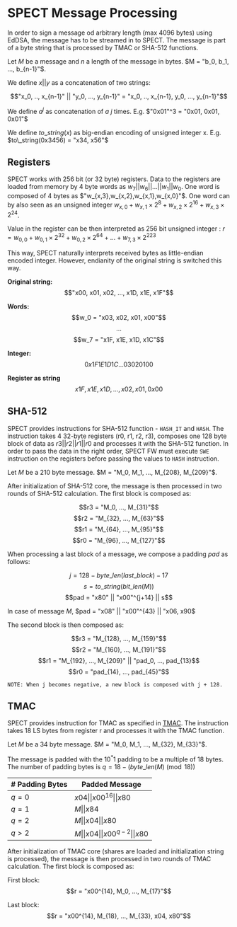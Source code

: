 # SPECT Message Processing

In order to sign a message od arbitrary length (max 4096 bytes) using EdDSA, the message has to be streamed in to SPECT. The message is part of a byte string that is processed by TMAC or SHA-512 functions.

Let $M$ be a message and $n$ a length of the message in bytes. $M = "b_0, b_1, ..., b_{n-1}"$.

We define $x||y$ as a concatenation of two strings:

$$"x_0, .., x_{n-1}" || "y_0, ..., y_{n-1}" = "x_0, .., x_{n-1}, y_0, ..., y_{n-1}"$$

We define $a^j$ as concatenation of $a$ $j$ times. E.g. $"0x01"^3 = "0x01, 0x01, 0x01"$

We define $to\_string(x)$ as big-endian encoding of unsigned integer x. E.g. $to\_string(0x3456) = "x34, x56"$

## Registers

SPECT works with 256 bit (or 32 byte) registers. Data to the registers are loaded from memory by 4 byte words as $w_7 || w_6 || ... || w_1 || w_0$. One word is composed of 4 bytes as $"w_{x,3},w_{x,2},w_{x,1},w_{x,0}"$. One word can by also seen as an unsigned integer $w_{x,0} + w_{x,1} \times 2^{8} + w_{x,2} \times 2^{16} + w_{x,3} \times 2^{24}$.

Value in the register can be then interpreted as 256 bit unsigned integer : $r = w_{0,0} + w_{0,1} \times 2^{32} + w_{0,2} \times 2^{64} + ... + w_{7,3} \times 2^{223}$

This way, SPECT naturally interprets received bytes as little-endian encoded integer. However, endianity of the original string is switched this way.

**Original string:**
$$"x00, x01, x02, ..., x1D, x1E, x1F"$$

**Words:**
$$w_0 = "x03, x02, x01, x00"$$
$$...$$
$$w_7 = "x1F, x1E, x1D, x1C"$$

**Integer:**
$$0x1F1E1D1C ... 03020100$$

**Register as string**
$$x1F, x1E, x1D, ..., x02, x01, 0x00$$

## SHA-512

SPECT provides instructions for SHA-512 function - `HASH_IT` and `HASH`. The instruction takes 4 32-byte registers (r0, r1, r2, r3), composes one 128 byte block of data as $r3 || r2 || r1 || r0$ and processes it with the SHA-512 function. In order to pass the data in the right order, SPECT FW must execute `SWE` instruction on the registers before passing the values to `HASH` instruction.

Let $M$ be a 210 byte message. $M = "M_0, M_1, ..., M_{208}, M_{209}"$.

After initialization of SHA-512 core, the message is then processed in two rounds of SHA-512 calculation. The first block is composed as:

$$r3 = "M_0, ..., M_{31}"$$
$$r2 = "M_{32}, ..., M_{63}"$$
$$r1 = "M_{64}, ..., M_{95}"$$
$$r0 = "M_{96}, ..., M_{127}"$$

When processing a last block of a message, we compose a padding $pad$ as follows:

$$j = 128 - byte\_len(last\_block) - 17$$
$$s = to\_string(bit\_len(M))$$
$$pad = "x80" || "x00"^{j+14} || s$$

In case of message $M$, $pad = "x08" || "x00"^{43} || "x06, x90$

The second block is then composed as:

$$r3 = "M_{128}, ..., M_{159}"$$
$$r2 = "M_{160}, ..., M_{191}"$$
$$r1 = "M_{192}, ..., M_{209}" || "pad_0, ..., pad_{13}$$
$$r0 = "pad_{14}, ..., pad_{45}"$$

    NOTE: When j becomes negative, a new block is composed with j + 128.

## TMAC

SPECT provides instruction for TMAC as specified in [TMAC](TMAC.md). The instruction takes 18 LS bytes from register r and processes it with the TMAC function.

Let $M$ be a 34 byte message. $M = "M_0, M_1, ..., M_{32}, M_{33}"$.

The message is padded with the $10^*1$ padding to be a multiple of 18 bytes. The number of padding bytes is $q = 18 - (byte\_len(M) \pmod{18})$

| # Padding Bytes | Padded Message |
| - | - |
| $q = 0$ | $x04\|\|x00^{16}\|\|x80$|
| $q = 1$ | $M\|\|x84$ |
| $q = 2$ | $M\|\|x04\|\|x80$ |
| $q > 2$ | $M\|\|x04\|\|x00^{q-2}\|\|x80$ |

After initialization of TMAC core (shares are loaded and initialization string is processed), the message is then processed in two rounds of TMAC calculation. The first block is composed as:

First block:
$$r = "x00^{14}, M_0, ..., M_{17}"$$

Last block:
$$r = "x00^{14}, M_{18}, ..., M_{33}, x04, x80"$$
